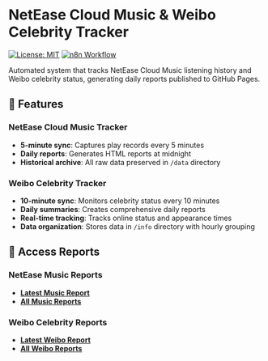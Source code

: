 # NetEase Cloud Music & Weibo Celebrity Tracker

[![License: MIT](https://img.shields.io/badge/License-MIT-green.svg)](https://opensource.org/licenses/MIT)
[![n8n Workflow](https://img.shields.io/badge/automated_with-n8n-29B6AF)](https://n8n.io)

Automated system that tracks NetEase Cloud Music listening history and Weibo celebrity status, generating daily reports published to GitHub Pages.

## 🌟 Features

### NetEase Cloud Music Tracker
- **5-minute sync**: Captures play records every 5 minutes
- **Daily reports**: Generates HTML reports at midnight
- **Historical archive**: All raw data preserved in `/data` directory

### Weibo Celebrity Tracker
- **10-minute sync**: Monitors celebrity status every 10 minutes
- **Daily summaries**: Creates comprehensive daily reports
- **Real-time tracking**: Tracks online status and appearance times
- **Data organization**: Stores data in `/info` directory with hourly grouping

## 💎 Access Reports

### NetEase Music Reports
- **[Latest Music Report](https://linhuai67.github.io/latest.html)**
- **[All Music Reports](https://linhuai67.github.io/reports/)**

### Weibo Celebrity Reports
- **[Latest Weibo Report](https://linhuai67.github.io/info_latest.html)**
- **[All Weibo Reports](https://linhuai67.github.io/info_reports/)**
